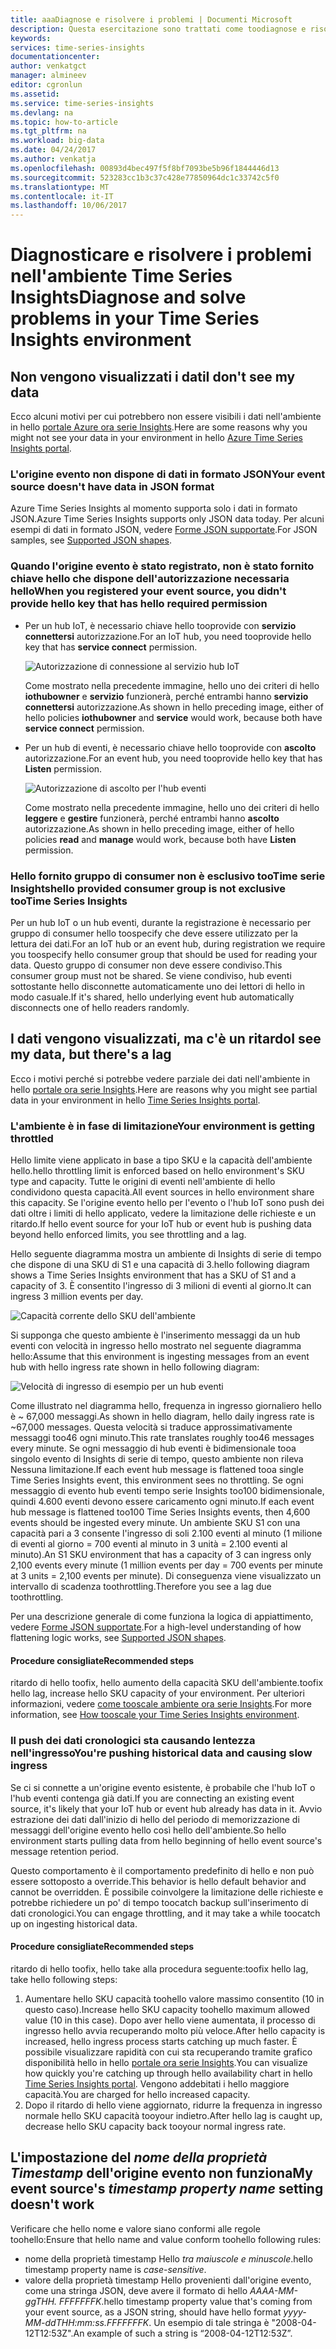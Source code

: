 ```yaml
---
title: aaaDiagnose e risolvere i problemi | Documenti Microsoft
description: Questa esercitazione sono trattati come toodiagnose e risolvere i problemi nell'ambiente di tempo serie Insights
keywords: 
services: time-series-insights
documentationcenter: 
author: venkatgct
manager: almineev
editor: cgronlun
ms.assetid: 
ms.service: time-series-insights
ms.devlang: na
ms.topic: how-to-article
ms.tgt_pltfrm: na
ms.workload: big-data
ms.date: 04/24/2017
ms.author: venkatja
ms.openlocfilehash: 00893d4bec497f5f8bf7093be5b96f1844446d13
ms.sourcegitcommit: 523283cc1b3c37c428e77850964dc1c33742c5f0
ms.translationtype: MT
ms.contentlocale: it-IT
ms.lasthandoff: 10/06/2017
---
```

# <a name="diagnose-and-solve-problems-in-your-time-series-insights-environment"></a><span data-ttu-id="3f7bd-103">Diagnosticare e risolvere i problemi nell'ambiente Time Series Insights</span><span class="sxs-lookup"><span data-stu-id="3f7bd-103">Diagnose and solve problems in your Time Series Insights environment</span></span>

## <a name="i-dont-see-my-data"></a><span data-ttu-id="3f7bd-104">Non vengono visualizzati i dati</span><span class="sxs-lookup"><span data-stu-id="3f7bd-104">I don't see my data</span></span>
<span data-ttu-id="3f7bd-105">Ecco alcuni motivi per cui potrebbero non essere visibili i dati nell'ambiente in hello [portale Azure ora serie Insights](https://insights.timeseries.azure.com).</span><span class="sxs-lookup"><span data-stu-id="3f7bd-105">Here are some reasons why you might not see your data in your environment in hello [Azure Time Series Insights portal](https://insights.timeseries.azure.com).</span></span>

### <a name="your-event-source-doesnt-have-data-in-json-format"></a><span data-ttu-id="3f7bd-106">L'origine evento non dispone di dati in formato JSON</span><span class="sxs-lookup"><span data-stu-id="3f7bd-106">Your event source doesn't have data in JSON format</span></span>
<span data-ttu-id="3f7bd-107">Azure Time Series Insights al momento supporta solo i dati in formato JSON.</span><span class="sxs-lookup"><span data-stu-id="3f7bd-107">Azure Time Series Insights supports only JSON data today.</span></span> <span data-ttu-id="3f7bd-108">Per alcuni esempi di dati in formato JSON, vedere [Forme JSON supportate](time-series-insights-send-events.md#supported-json-shapes).</span><span class="sxs-lookup"><span data-stu-id="3f7bd-108">For JSON samples, see [Supported JSON shapes](time-series-insights-send-events.md#supported-json-shapes).</span></span>

### <a name="when-you-registered-your-event-source-you-didnt-provide-hello-key-that-has-hello-required-permission"></a><span data-ttu-id="3f7bd-109">Quando l'origine evento è stato registrato, non è stato fornito chiave hello che dispone dell'autorizzazione necessaria hello</span><span class="sxs-lookup"><span data-stu-id="3f7bd-109">When you registered your event source, you didn't provide hello key that has hello required permission</span></span>
* <span data-ttu-id="3f7bd-110">Per un hub IoT, è necessario chiave hello tooprovide con **servizio connettersi** autorizzazione.</span><span class="sxs-lookup"><span data-stu-id="3f7bd-110">For an IoT hub, you need tooprovide hello key that has **service connect** permission.</span></span>

   ![Autorizzazione di connessione al servizio hub IoT](media/diagnose-and-solve-problems/iothub-serviceconnect-permissions.png)

   <span data-ttu-id="3f7bd-112">Come mostrato nella precedente immagine, hello uno dei criteri di hello **iothubowner** e **servizio** funzionerà, perché entrambi hanno **servizio connettersi** autorizzazione.</span><span class="sxs-lookup"><span data-stu-id="3f7bd-112">As shown in hello preceding image, either of hello policies **iothubowner** and **service** would work, because both have **service connect** permission.</span></span>
* <span data-ttu-id="3f7bd-113">Per un hub di eventi, è necessario chiave hello tooprovide con **ascolto** autorizzazione.</span><span class="sxs-lookup"><span data-stu-id="3f7bd-113">For an event hub, you need tooprovide hello key that has **Listen** permission.</span></span>

   ![Autorizzazione di ascolto per l'hub eventi](media/diagnose-and-solve-problems/eventhub-listen-permissions.png)

   <span data-ttu-id="3f7bd-115">Come mostrato nella precedente immagine, hello uno dei criteri di hello **leggere** e **gestire** funzionerà, perché entrambi hanno **ascolto** autorizzazione.</span><span class="sxs-lookup"><span data-stu-id="3f7bd-115">As shown in hello preceding image, either of hello policies **read** and **manage** would work, because both have **Listen** permission.</span></span>

### <a name="hello-provided-consumer-group-is-not-exclusive-tootime-series-insights"></a><span data-ttu-id="3f7bd-116">Hello fornito gruppo di consumer non è esclusivo tooTime serie Insights</span><span class="sxs-lookup"><span data-stu-id="3f7bd-116">hello provided consumer group is not exclusive tooTime Series Insights</span></span>
<span data-ttu-id="3f7bd-117">Per un hub IoT o un hub eventi, durante la registrazione è necessario per gruppo di consumer hello toospecify che deve essere utilizzato per la lettura dei dati.</span><span class="sxs-lookup"><span data-stu-id="3f7bd-117">For an IoT hub or an event hub, during registration we require you toospecify hello consumer group that should be used for reading your data.</span></span> <span data-ttu-id="3f7bd-118">Questo gruppo di consumer non deve essere condiviso.</span><span class="sxs-lookup"><span data-stu-id="3f7bd-118">This consumer group must not be shared.</span></span> <span data-ttu-id="3f7bd-119">Se viene condiviso, hub eventi sottostante hello disconnette automaticamente uno dei lettori di hello in modo casuale.</span><span class="sxs-lookup"><span data-stu-id="3f7bd-119">If it's shared, hello underlying event hub automatically disconnects one of hello readers randomly.</span></span>

## <a name="i-see-my-data-but-theres-a-lag"></a><span data-ttu-id="3f7bd-120">I dati vengono visualizzati, ma c'è un ritardo</span><span class="sxs-lookup"><span data-stu-id="3f7bd-120">I see my data, but there's a lag</span></span>
<span data-ttu-id="3f7bd-121">Ecco i motivi perché si potrebbe vedere parziale dei dati nell'ambiente in hello [portale ora serie Insights](https://insights.timeseries.azure.com).</span><span class="sxs-lookup"><span data-stu-id="3f7bd-121">Here are reasons why you might see partial data in your environment in hello [Time Series Insights portal](https://insights.timeseries.azure.com).</span></span>

### <a name="your-environment-is-getting-throttled"></a><span data-ttu-id="3f7bd-122">L'ambiente è in fase di limitazione</span><span class="sxs-lookup"><span data-stu-id="3f7bd-122">Your environment is getting throttled</span></span>
<span data-ttu-id="3f7bd-123">Hello limite viene applicato in base a tipo SKU e la capacità dell'ambiente hello.</span><span class="sxs-lookup"><span data-stu-id="3f7bd-123">hello throttling limit is enforced based on hello environment's SKU type and capacity.</span></span> <span data-ttu-id="3f7bd-124">Tutte le origini di eventi nell'ambiente di hello condividono questa capacità.</span><span class="sxs-lookup"><span data-stu-id="3f7bd-124">All event sources in hello environment share this capacity.</span></span> <span data-ttu-id="3f7bd-125">Se l'origine evento hello per l'evento o l'hub IoT sono push dei dati oltre i limiti di hello applicato, vedere la limitazione delle richieste e un ritardo.</span><span class="sxs-lookup"><span data-stu-id="3f7bd-125">If hello event source for your IoT hub or event hub is pushing data beyond hello enforced limits, you see throttling and a lag.</span></span>

<span data-ttu-id="3f7bd-126">Hello seguente diagramma mostra un ambiente di Insights di serie di tempo che dispone di una SKU di S1 e una capacità di 3.</span><span class="sxs-lookup"><span data-stu-id="3f7bd-126">hello following diagram shows a Time Series Insights environment that has a SKU of S1 and a capacity of 3.</span></span> <span data-ttu-id="3f7bd-127">È consentito l'ingresso di 3 milioni di eventi al giorno.</span><span class="sxs-lookup"><span data-stu-id="3f7bd-127">It can ingress 3 million events per day.</span></span>

![Capacità corrente dello SKU dell'ambiente](media/diagnose-and-solve-problems/environment-sku-current-capacity.png)

<span data-ttu-id="3f7bd-129">Si supponga che questo ambiente è l'inserimento messaggi da un hub eventi con velocità in ingresso hello mostrato nel seguente diagramma hello:</span><span class="sxs-lookup"><span data-stu-id="3f7bd-129">Assume that this environment is ingesting messages from an event hub with hello ingress rate shown in hello following diagram:</span></span>

![Velocità di ingresso di esempio per un hub eventi](media/diagnose-and-solve-problems/eventhub-ingress-rate.png)

<span data-ttu-id="3f7bd-131">Come illustrato nel diagramma hello, frequenza in ingresso giornaliero hello è ~ 67,000 messaggi.</span><span class="sxs-lookup"><span data-stu-id="3f7bd-131">As shown in hello diagram, hello daily ingress rate is ~67,000 messages.</span></span> <span data-ttu-id="3f7bd-132">Questa velocità si traduce approssimativamente messaggi too46 ogni minuto.</span><span class="sxs-lookup"><span data-stu-id="3f7bd-132">This rate translates roughly too46 messages every minute.</span></span> <span data-ttu-id="3f7bd-133">Se ogni messaggio di hub eventi è bidimensionale tooa singolo evento di Insights di serie di tempo, questo ambiente non rileva Nessuna limitazione.</span><span class="sxs-lookup"><span data-stu-id="3f7bd-133">If each event hub message is flattened tooa single Time Series Insights event, this environment sees no throttling.</span></span> <span data-ttu-id="3f7bd-134">Se ogni messaggio di evento hub eventi tempo serie Insights too100 bidimensionale, quindi 4.600 eventi devono essere caricamento ogni minuto.</span><span class="sxs-lookup"><span data-stu-id="3f7bd-134">If each event hub message is flattened too100 Time Series Insights events, then 4,600 events should be ingested every minute.</span></span> <span data-ttu-id="3f7bd-135">Un ambiente SKU S1 con una capacità pari a 3 consente l'ingresso di soli 2.100 eventi al minuto (1 milione di eventi al giorno = 700 eventi al minuto in 3 unità = 2.100 eventi al minuto).</span><span class="sxs-lookup"><span data-stu-id="3f7bd-135">An S1 SKU environment that has a capacity of 3 can ingress only 2,100 events every minute (1 million events per day = 700 events per minute at 3 units = 2,100 events per minute).</span></span> <span data-ttu-id="3f7bd-136">Di conseguenza viene visualizzato un intervallo di scadenza toothrottling.</span><span class="sxs-lookup"><span data-stu-id="3f7bd-136">Therefore you see a lag due toothrottling.</span></span> 

<span data-ttu-id="3f7bd-137">Per una descrizione generale di come funziona la logica di appiattimento, vedere [Forme JSON supportate](time-series-insights-send-events.md#supported-json-shapes).</span><span class="sxs-lookup"><span data-stu-id="3f7bd-137">For a high-level understanding of how flattening logic works, see [Supported JSON shapes](time-series-insights-send-events.md#supported-json-shapes).</span></span>

#### <a name="recommended-steps"></a><span data-ttu-id="3f7bd-138">Procedure consigliate</span><span class="sxs-lookup"><span data-stu-id="3f7bd-138">Recommended steps</span></span>
<span data-ttu-id="3f7bd-139">ritardo di hello toofix, hello aumento della capacità SKU dell'ambiente.</span><span class="sxs-lookup"><span data-stu-id="3f7bd-139">toofix hello lag, increase hello SKU capacity of your environment.</span></span> <span data-ttu-id="3f7bd-140">Per ulteriori informazioni, vedere [come tooscale ambiente ora serie Insights](time-series-insights-how-to-scale-your-environment.md).</span><span class="sxs-lookup"><span data-stu-id="3f7bd-140">For more information, see [How tooscale your Time Series Insights environment](time-series-insights-how-to-scale-your-environment.md).</span></span>

### <a name="youre-pushing-historical-data-and-causing-slow-ingress"></a><span data-ttu-id="3f7bd-141">Il push dei dati cronologici sta causando lentezza nell'ingresso</span><span class="sxs-lookup"><span data-stu-id="3f7bd-141">You're pushing historical data and causing slow ingress</span></span>
<span data-ttu-id="3f7bd-142">Se ci si connette a un'origine evento esistente, è probabile che l'hub IoT o l'hub eventi contenga già dati.</span><span class="sxs-lookup"><span data-stu-id="3f7bd-142">If you are connecting an existing event source, it's likely that your IoT hub or event hub already has data in it.</span></span> <span data-ttu-id="3f7bd-143">Avvio estrazione dei dati dall'inizio di hello del periodo di memorizzazione di messaggi dell'origine evento hello così hello dell'ambiente.</span><span class="sxs-lookup"><span data-stu-id="3f7bd-143">So hello environment starts pulling data from hello beginning of hello event source's message retention period.</span></span> 

<span data-ttu-id="3f7bd-144">Questo comportamento è il comportamento predefinito di hello e non può essere sottoposto a override.</span><span class="sxs-lookup"><span data-stu-id="3f7bd-144">This behavior is hello default behavior and cannot be overridden.</span></span> <span data-ttu-id="3f7bd-145">È possibile coinvolgere la limitazione delle richieste e potrebbe richiedere un po' di tempo toocatch backup sull'inserimento di dati cronologici.</span><span class="sxs-lookup"><span data-stu-id="3f7bd-145">You can engage throttling, and it may take a while toocatch up on ingesting historical data.</span></span>

#### <a name="recommended-steps"></a><span data-ttu-id="3f7bd-146">Procedure consigliate</span><span class="sxs-lookup"><span data-stu-id="3f7bd-146">Recommended steps</span></span>
<span data-ttu-id="3f7bd-147">ritardo di hello toofix, hello take alla procedura seguente:</span><span class="sxs-lookup"><span data-stu-id="3f7bd-147">toofix hello lag, take hello following steps:</span></span>
1. <span data-ttu-id="3f7bd-148">Aumentare hello SKU capacità toohello valore massimo consentito (10 in questo caso).</span><span class="sxs-lookup"><span data-stu-id="3f7bd-148">Increase hello SKU capacity toohello maximum allowed value (10 in this case).</span></span> <span data-ttu-id="3f7bd-149">Dopo aver hello viene aumentata, il processo di ingresso hello avvia recuperando molto più veloce.</span><span class="sxs-lookup"><span data-stu-id="3f7bd-149">After hello capacity is increased, hello ingress process starts catching up much faster.</span></span> <span data-ttu-id="3f7bd-150">È possibile visualizzare rapidità con cui sta recuperando tramite grafico disponibilità hello in hello [portale ora serie Insights](https://insights.timeseries.azure.com).</span><span class="sxs-lookup"><span data-stu-id="3f7bd-150">You can visualize how quickly you're catching up through hello availability chart in hello [Time Series Insights portal](https://insights.timeseries.azure.com).</span></span> <span data-ttu-id="3f7bd-151">Vengono addebitati i hello maggiore capacità.</span><span class="sxs-lookup"><span data-stu-id="3f7bd-151">You are charged for hello increased capacity.</span></span>
2. <span data-ttu-id="3f7bd-152">Dopo il ritardo di hello viene aggiornato, ridurre la frequenza in ingresso normale hello SKU capacità tooyour indietro.</span><span class="sxs-lookup"><span data-stu-id="3f7bd-152">After hello lag is caught up, decrease hello SKU capacity back tooyour normal ingress rate.</span></span>

## <a name="my-event-sources-timestamp-property-name-setting-doesnt-work"></a><span data-ttu-id="3f7bd-153">L'impostazione del *nome della proprietà Timestamp* dell'origine evento non funziona</span><span class="sxs-lookup"><span data-stu-id="3f7bd-153">My event source's *timestamp property name* setting doesn't work</span></span>
<span data-ttu-id="3f7bd-154">Verificare che hello nome e valore siano conformi alle regole toohello:</span><span class="sxs-lookup"><span data-stu-id="3f7bd-154">Ensure that hello name and value conform toohello following rules:</span></span>
* <span data-ttu-id="3f7bd-155">nome della proprietà timestamp Hello _tra maiuscole e minuscole_.</span><span class="sxs-lookup"><span data-stu-id="3f7bd-155">hello timestamp property name is _case-sensitive_.</span></span>
* <span data-ttu-id="3f7bd-156">valore della proprietà timestamp Hello provenienti dall'origine evento, come una stringa JSON, deve avere il formato di hello _AAAA-MM-ggTHH. FFFFFFFK_.</span><span class="sxs-lookup"><span data-stu-id="3f7bd-156">hello timestamp property value that's coming from your event source, as a JSON string, should have hello format _yyyy-MM-ddTHH:mm:ss.FFFFFFFK_.</span></span> <span data-ttu-id="3f7bd-157">Un esempio di tale stringa è "2008-04-12T12:53Z".</span><span class="sxs-lookup"><span data-stu-id="3f7bd-157">An example of such a string is “2008-04-12T12:53Z”.</span></span>
